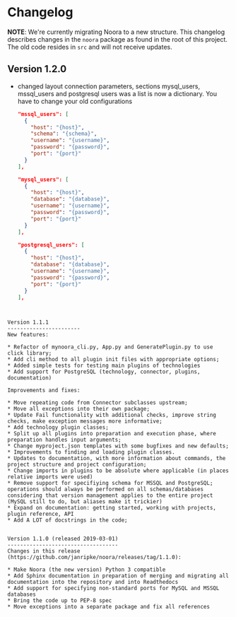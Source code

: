 Changelog
=========

**NOTE**: We're currently migrating Noora to a new structure. This changelog describes changes in the `noora` package as found in the root of this project. The old code resides in `src` and will not receive updates.

Version 1.2.0 
-------------
* changed layout connection parameters, sections mysql_users, mssql_users and postgresql users
  was a list is now a dictionary. You have to change your old configurations
  ```json
  "mssql_users": [
    {
      "host": "{host}",
      "schema": "{schema}",
      "username": "{username}",
      "password": "{password}",
      "port": "{port}"
    }
  ],
  
  "mysql_users": [
    {
      "host": "{host}",
      "database": "{database}",
      "username": "{username}",
      "password": "{password}",
      "port": "{port}"
    }
  ],
  
  "postgresql_users": [
    {
      "host": "{host}",
      "database": "{database}",
      "username": "{username}",
      "password": "{password}",
      "port": "{port}"
    }
  ],
```


Version 1.1.1
-----------------------
New features:

* Refactor of mynoora_cli.py, App.py and GeneratePlugin.py to use click library;
* Add cli method to all plugin init files with appropriate options;
* Added simple tests for testing main plugins of technologies
* Add support for PostgreSQL (technology, connector, plugins, documentation)

Improvements and fixes:

* Move repeating code from Connector subclasses upstream;
* Move all exceptions into their own package;
* Update Fail functionality with additional checks, improve string checks, make exception messages more informative;
* Add technology plugin classes;
* Split up all plugins into preparation and execution phase, where preparation handles input arguments;
* Change myproject.json templates with some bugfixes and new defaults;
* Improvements to finding and loading plugin classes.
* Updates to documentation, with more information about commands, the project structure and project configuration;
* Change imports in plugins to be absolute where applicable (in places relative imports were used)
* Remove support for specifiying schema for MSSQL and PostgreSQL; operations should always be performed on all schemas/databases considering that version management applies to the entire project (MySQL still to do, but aliases make it trickier)
* Expand on documentation: getting started, working with projects, plugin reference, API
* Add A LOT of docstrings in the code;


Version 1.1.0 (released 2019-03-01)
-----------------------------------
Changes in this release (https://github.com/janripke/noora/releases/tag/1.1.0):

* Make Noora (the new version) Python 3 compatible
* Add Sphinx documentation in preparation of merging and migrating all documentation into the repository and into Readthedocs
* Add support for specifying non-standard ports for MySQL and MSSQL databases
* Bring the code up to PEP-8 spec
* Move exceptions into a separate package and fix all references